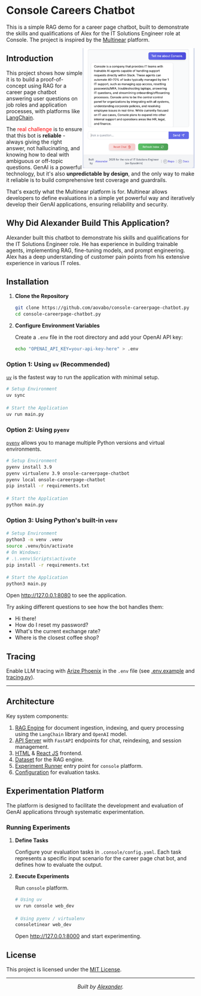 # Console Careers Chatbot

This is a simple RAG demo for a career page chatbot, built to demonstrate the skills and qualifications of Alex for the IT Solutions Engineer role at Console. The project is inspired by the [Multinear](https://multinear.com) platform.

<img align="right" width="300" src="static/console-demo.png">

## Introduction

This project shows how simple it is to build a proof-of-concept using RAG for a career page chatbot answering user questions on job roles and application processes, with platforms like [LangChain](https://github.com/langchain-ai/langchain). 

The <span style="color: red">real challenge</span> is to ensure that this bot is **reliable** - always giving the right answer, not hallucinating, and knowing how to deal with ambiguous or off-topic questions. GenAI is a powerful technology, but it's also **unpredictable by design**, and the only way to make it reliable is to build comprehensive test coverage and guardrails. 

That's exactly what the Multinear platform is for. Multinear allows developers to define evaluations in a simple yet powerful way and iteratively develop their GenAI applications, ensuring reliability and security.

## Why Did Alexander Build This Application?

Alexander built this chatbot to demonstrate his skills and qualifications for the IT Solutions Engineer role. He has experience in building trainable agents, implementing RAG, fine-tuning models, and prompt engineering. Alex has a deep understanding of customer pain points from his extensive experience in various IT roles.

## Installation

1. **Clone the Repository**

    ```bash
    git clone https://github.com/aovabo/console-careerpage-chatbot.py
    cd console-careerpage-chatbot.py
    ```

2. **Configure Environment Variables**

   Create a `.env` file in the root directory and add your OpenAI API key:

    ```bash
    echo "OPENAI_API_KEY=your-api-key-here" > .env
    ```

### Option 1: Using `uv` (Recommended)

   [`uv`](https://github.com/astral-sh/uv) is the fastest way to run the application with minimal setup.

```bash
# Setup Environment
uv sync

# Start the Application
uv run main.py
```

### Option 2: Using `pyenv`

   [`pyenv`](https://github.com/pyenv/pyenv) allows you to manage multiple Python versions and virtual environments.

```bash
# Setup Environment
pyenv install 3.9
pyenv virtualenv 3.9 onsole-careerpage-chatbot
pyenv local onsole-careerpage-chatbot
pip install -r requirements.txt

# Start the Application
python main.py
```

### Option 3: Using Python's built-in `venv`

```bash
# Setup Environment
python3 -m venv .venv
source .venv/bin/activate
# On Windows:
# .\.venv\Scripts\activate
pip install -r requirements.txt

# Start the Application
python3 main.py
```

Open http://127.0.0.1:8080 to see the application.

Try asking different questions to see how the bot handles them:

- Hi there!
- How do I reset my password?
- What's the current exchange rate?
- Where is the closest coffee shop?

## Tracing

Enable LLM tracing with [Arize Phoenix](https://phoenix.arize.com) in the `.env` file (see [.env.example](.env.example) and [tracing.py](tracing.py)).

---


## Architecture

   Key system components:

1. [RAG Engine](engine.py) for document ingestion, indexing, and query processing using the `LangChain` library and `OpenAI` model.
2. [API Server](api.py) with `FastAPI` endpoints for chat, reindexing, and session management.
3. [HTML](static/index.html) & [React JS](static/app.js) frontend.
4. [Dataset](data/console_careers.txt) for the RAG engine.
5. [Experiment Runner](.console/task_runner.py) entry point for `console` platform.
6. [Configuration](.console/config.yaml) for evaluation tasks.

## Experimentation Platform

   The platform is designed to facilitate the development and evaluation of GenAI applications through systematic experimentation.

### Running Experiments

1. **Define Tasks**

   Configure your evaluation tasks in `.console/config.yaml`. Each task represents a specific input scenario for the career page chat bot, and defines how to evaluate the output.

2. **Execute Experiments**

   Run `console` platform.

    ```bash
    # Using uv
    uv run console web_dev

    # Using pyenv / virtualenv
    consoletinear web_dev
    ```

   Open http://127.0.0.1:8000 and start experimenting.

## License

This project is licensed under the [MIT License](LICENSE).

---

<p align="center">
    <i>Built by <a href="https://github.com/aovabo">Alexander</a>.</i>
</p>
